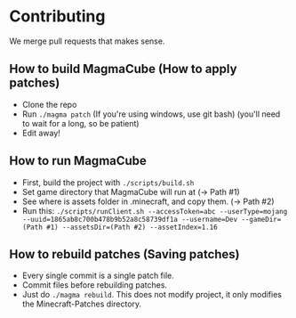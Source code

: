 # Contributing

We merge pull requests that makes sense.

## How to build MagmaCube (How to apply patches)
- Clone the repo
- Run `./magma patch` (If you're using windows, use git bash) (you'll need to wait for a long, so be patient)
- Edit away!

## How to run MagmaCube
- First, build the project with `./scripts/build.sh`
- Set game directory that MagmaCube will run at (-> Path #1)
- See where is assets folder in .minecraft, and copy them. (-> Path #2)
- Run this: `./scripts/runClient.sh --accessToken=abc --userType=mojang --uuid=1865ab8c700b478b9b52a8c58739df1a --username=Dev --gameDir=(Path #1) --assetsDir=(Path #2) --assetIndex=1.16`

## How to rebuild patches (Saving patches)
- Every single commit is a single patch file.
- Commit files before rebuilding patches.
- Just do `./magma rebuild`. This does not modify project, it only modifies the Minecraft-Patches directory.
